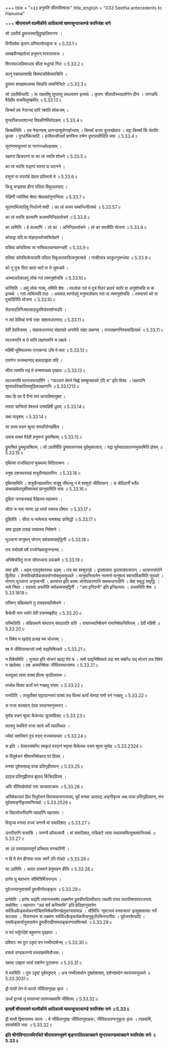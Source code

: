 +++
title = "०३३ हनुमति सीताविश्वासः"
title_english = "033 Seetha antecedents to Hanuma"

+++
**श्रीरामायणे वाल्मीकीये आदिकाव्ये श्रामत्सुन्दरकाण्डे त्रयस्त्रिंशः सर्गः**

सो ऽवतीर्य द्रुमात्तस्माद्विद्रुमप्रतिमाननः ।

विनीतवेषः कृपणः प्रणिपत्योपसृत्य च ॥ 5.33.1॥

तामब्रवीन्महातेजा हनूमान् मारुतात्मजः ।

शिरस्यञ्जलिमाधाय सीतां मधुरया गिरा ॥ 5.33.2॥

कानु पद्मपलाशाक्षि क्लिष्टकौशेयवासिनि ।

द्रुमस्य शाखामालम्ब्य तिष्ठसि त्वमनिन्दिते ॥ 5.33.3॥

सो ऽवतीर्येत्यादि । सः राक्षसीषु सुप्तासु लब्धावसर इत्यर्थः । कृपणः सीतादौस्थ्यदर्शनेन दीनः । जानन्नपि वैदेह्यैव वाचयितुमब्रवीत् ॥ 5.33.13॥

किमर्थं तव नेत्राभ्यां वारि स्रवति शोकजम् ।

पुण्डरीकपलाशाभ्यां विप्रकीर्णमिवोदकम् ॥ 5.33.4॥

किमर्थमिति । तव नेत्राभ्याम् आनन्दाश्रुयोगार्हाभ्याम् । किमर्थं कस्य कुलच्छेदाय । यद्वा किमर्थं किं चेतसि कृत्वा । पुण्डरीकेत्यादि । हन्तैतत्सौन्दर्यं प्रणयिना रामेण दृष्टमासीदिति भावः ॥ 5.33.4॥

सुराणामसुराणां वा नागगन्धर्वरक्षसाम् ।

यक्षाणां किन्नराणां वा का त्वं भवसि शोभने ॥ 5.33.5॥

का त्वं भवसि रुद्राणां मरुतां वा वरानने ।

वसूनां वा वरारोहे देवता प्रतिभासे मे ॥ 5.33.6॥

किन्नु चन्द्रमसा हीना पतिता विबुधालयात् ।

रोहिणी ज्योतिषां श्रेष्ठा श्रेष्ठसर्वगुणान्विता ॥ 5.33.7॥

सुराणामित्यादिषु निर्धारणे षष्ठी । का त्वं कस्य सम्बन्धिनीत्यर्थः ॥ 5.33.57॥

का त्वं भवसि कल्याणि कत्वमनिन्दितलोचने ॥ 5.33.8॥

का त्वमिति । हे कल्याणि । त्वं का । अनिन्दितलोचने । त्वं का भवसीति योजना ॥ 5.33.8॥

कोपाद्वा यदि वा मोहाद्भर्तारमसितेक्षणे ।

वसिष्ठं कोपयित्वा त्वं नासिकल्याण्यरुन्धती ॥ 5.33.9॥

वसिष्ठं कोपयित्वेत्यत्रापि पतिता विबुधालयादित्यनुषज्यते । नासीत्यत्र काकुरनुसन्धेया ॥ 5.33.9॥

को नु पुत्रः पिता भ्राता भर्ता वा ते सुमध्यमे ।

अस्माल्लोकादमुं लोकं गतं त्वमनुशोचसि ॥ 5.33.10॥

कोन्विति । अमुं लोकं गतम्, यमिति शेषः । परलोकं गतं यं पुत्रं पितरं भ्रातरं भर्तारं वा अनुशोचसि स क इत्यर्थः । गता त्वमित्यपि पाठः । अस्मात् स्वर्गादमुं मनुष्यलोकम् गता या त्वमनुशोचसि । तस्यास्ते को वा पुत्रादिरिति योजना ॥ 5.33.10॥

रोदनादतिनिःश्वासाद्भूतमिसंस्पर्शनादपि ।

न त्वां देवीमहं मन्ये राज्ञः संज्ञावधारणात् ॥ 5.33.11॥

देवीं देवस्त्रियम् । संज्ञावधारणात् संज्ञायते अनयेति संज्ञा लक्षणम् । राजलक्षणनिश्चयादित्यर्थः ॥ 5.33.11॥

व्यञ्जनानि च ते यानि लक्षणामनि च लक्षये ।

महिषी भूमिपालस्य राजकन्या ऽसि मे मता ॥ 5.33.12॥

रावणेन जनस्थानाद् बलादपहृता यदि ।

सीता त्वमसि भद्रं ते तन्ममाचक्ष्व पृच्छतः ॥ 5.33.13॥

व्यञ्जनामि स्तनजघनादीनि । “व्यञ्जनं तेमने चिह्ने श्मश्रुण्यवयवे ऽपि च” इति विश्वः । लक्षणानि शुभावर्तरेखादिसामुद्रिकलक्षणानि ॥ 5.33.1213॥

यथा हि तव वै दैन्यं रूपं चाप्यतिमानुषम् ।

तपसा चान्वितो वेषस्त्वं राममहिषी ध्रुवम् ॥ 5.33.14॥

यथा यादृशम् ॥ 5.33.14॥

सा तस्य वचनं श्रुत्वा रामकीर्तनहर्षिता ।

उवाच वाक्यं वैदेही हनुमन्तं द्रुमाश्रितम् ॥ 5.33.15॥

द्रुमाश्रितं द्रुममूलाश्रितम् । सो ऽवतीर्येति द्रुमावतरणस्य पूर्वमुक्तत्वात् । यद्वा पूर्वमग्रादवतरणमुक्तमिति ज्ञेयम् ॥ 5.33.15॥

पृथिव्यां राजसिहानां मुख्यस्य विदितात्मनः ।

स्नुषा दशरथस्याहं शत्रुसैन्यप्रतापिनः ॥ 5.33.16॥

पृथिव्यामिति । शत्रुसैन्यप्रतापिनः शत्रुषु जीवत्सु न मे श्वशुरो जीवितवान् । स चेदिदानीं वर्तेत कथमहमेतादृशीमवस्थां प्राप्नुयामिति भावः ॥ 5.33.16॥

दुहिता जनकस्याहं वैदेहस्य महात्मनः ।

सीता च नाम नाम्ना ऽहं भार्या रामस्य धीमतः ॥ 5.33.17॥

दुहितेति । सीता च नामेत्यत्र नामशब्दः प्रासिद्धौ ॥ 5.33.17॥

समा द्वादश तत्राहं राघवस्य निवेशने ।

भुञ्जाना मानुषान् भोगान् सर्वकामसमृद्धिनी ॥ 5.33.18॥

तत्र त्रयोदशे वर्षे राज्येनेक्ष्वाकुनन्दनम् ।

अभिषेचयितुं राजा सोपाध्यायः प्रचक्रमे ॥ 5.33.19॥

समा इति । अहम् एतादृशावस्था अहम् । तत्र मम श्वशुरगृहे । द्वादशसमाः द्वादशसंवत्सरान् । अत्यन्तसंयोगे द्वितीया । तेनाविच्छोन्नैकरूपभोगभोक्तृत्वमुच्यते । मानुषानित्यनेन नात्मनो मानुषत्वं स्वाभाविकमिति सूच्यते । भोगान् भुञ्जाना अनुभवन्ती । काम्यन्त इति कामाः भोगोपकरणानि स्रक्चन्दनादीनि । तेषां समृद्धं समृद्धिः । भावे निष्ठा । तदस्या अस्तीति सर्वकामसमृद्विनी । “अत इनिठनौ” इति इनिप्रत्ययः । अभवमिति शेषः ॥ 5.33.1819॥

तस्मिन् संभ्रियमाणे तु राघवस्याभिषेचने ।

कैकेयी नाम भर्तारं देवी वचनमब्रवीत् ॥ 5.33.20॥

तस्मिन्निति । संभ्रियमाणे संभारान् संपादयति सति । राघवस्याभिषेचने रामाभिषेकनिमित्तम् । देवी महिषी ॥ 5.33.20॥

न पिबेयं न खादेयं प्रत्यहं मम भोजनम् ।

एष मे जीवितस्यान्तो रामो यद्यभिषिच्यते ॥ 5.33.21॥

न पिबेयमिति । भुज्यत इति भोजनं खाद्यं पेयं च । रामो यद्यभिषिच्यते तदा मम संबन्धि यत् भोजनं तन्न पिबेयं न खादेयम् । एषः अयमभिषेकः जीवितस्यान्तश्च ॥ 5.33.21॥

यत्तदुक्तं त्वया वाक्यं प्रीत्या नृपतिसत्तम ।

तच्चेन्न वितथं कार्यं वनं गच्छतु राघवः ॥ 5.33.22॥

यत्तदिति । तत्पूर्वोक्तं यद्वरदानरूपं वाक्यं तन्न वितथं कार्यं चेत्तदा रामो वनं गच्छतु ॥ 5.33.22॥

स राजा सत्यवाग् देव्या वरदानमनुस्मरन् ।

मुमोह वचनं श्रुत्वा कैकेय्याः क्रूरमप्रियम् ॥ 5.33.23॥

ततस्तु स्थविरो राजा सत्ये धर्मे व्यवस्थितः ।

ज्येष्ठं यशस्विनं पुत्रं रुदन् राज्यमयाचत ॥ 5.33.24॥

स इति । देव्यास्संबन्धि स्वकृतं वरदानं स्मृत्वा कैकेय्याः वचनं श्रुत्वा मुमोह ॥ 5.33.2324॥

स पितुर्वचनं श्रीमानभिषेकात् परं प्रियम् ।

मनसा पूर्वमासाद्य वाचा प्रतिगृहीतवान् ॥ 5.33.25॥

दद्यान्न प्रतिगृह्णीयान्न ब्रूयात् किंचिदप्रियम् ।

अपि जीवितहेतोर्वा रामः सत्यपराक्रमः ॥ 5.33.26॥

अभिषेकात्परं प्रियं पितुर्वचनं विवासयाचनारूपम्, पूर्वं मनसा आसाद्य अङ्गीकृत्य अथ वाचा प्रतिगृहीतवान्, मनः पूर्वकमङ्गीकृतवानित्यर्थः ॥ 5.33.2526॥

स विहायोत्तरीयाणि महार्हाणि महायशाः ।

विसृज्य मनसा राज्यं जनन्यै मां समादिशत् ॥ 5.33.27॥

उत्तरीयाणि वासांसि । जनन्यै कौसल्यायै । मां समादिशत्, तन्निकटे त्वया स्थातव्यमित्युक्तवानित्यर्थः ॥ 5.33.27॥

सा ऽहं तस्याग्रतस्तूर्णं प्रस्थिता वनचारिणी ।

न हि मे तेन हीनाया वासः स्वर्गे ऽपि रोचते ॥ 5.33.28॥

सा ऽहमिति । अग्रतः प्रस्थाने हेतुमाहन हीति ॥ 5.33.28॥

प्रागेव तु महाभागः सौमित्रिर्मित्रनन्दनः ।

पूर्वजस्यानुयात्रार्थे द्रुमचीररैलङ्कृतः ॥ 5.33.29॥

प्रागेवेति । प्रागेव यद्यपि रामानन्तरमेव लक्ष्मणेन द्रुमचीरादिस्वीकारः तथापि तस्य त्वरातिशयव्यञ्जनाय तथोक्तिः । महाभागः “अहं सर्वं करिष्यामि” इति प्रतिज्ञानुसारेण सर्वविधकैङ्कर्यकरणोचिताभिषेकविघ्नहेतुभाग्यसम्पन्नः । सौमित्रिः ‘सृष्टस्त्वं वनवासाय’ इत्युक्तवत्याः गर्भे सञ्जातः । मित्रनन्दनः स लक्ष्मणः सर्वविधकैङ्कर्यकर्तेत्यनुकूलैरभिनन्दनीयः । पूर्वजस्येत्यादि । रामकैङ्कर्यानुरूपत्वेन द्रुमचीरादीनामलङ्करणत्वमित्यर्थः ॥ 5.33.29॥

त वयं भर्तुरादेशं बहुमान्य दृढव्रताः ।

प्रविष्टाः स्म पुरा ऽदृष्टं वन गम्भीरदर्शनम् ॥ 5.33.30॥

वसतो दण्डकारण्ये तस्याहममितौजसः ।

रक्षसा ऽपहृता भार्या रावणेन दुरात्मना ॥ 5.33.31॥

ते वयमिति । पुरा ऽदृष्टं पूर्वमदृष्टम् । अत्र गम्भीरशब्देन दुष्प्रवेशत्वम्, दर्शनशब्देन स्वरूपमप्युच्यते ॥ 5.33.3031॥

द्वौ मासौ तेन मे कालो जीवितानुग्रहः कृतः ।

ऊर्ध्वं द्वाभ्यां तु मासाभ्यां ततस्त्यक्ष्यामि जीवितम् ॥ 5.33.32॥

**इत्यार्षे श्रीरामायणे वाल्मीकीये आदिकाव्ये श्रामत्सुन्दरकाण्डे त्रयस्त्रिंशः सर्गः ॥ 5.33॥**

द्वौ मासौ द्विमासरूपः कालः । मे जीवितानुग्रहः जीवितानुग्राहकः, जीवितधारणानुकूलः कृतः । त्यक्ष्यामि, स्वयमेवेति भावः ॥ 5.33.32॥

**इति श्रीगोविन्दराजविरचिते श्रीरामायणभूषणे श्रृङ्गारतिलकाख्याने सुन्दरकाण्डव्याख्याने त्रयस्त्रिंशः सर्गः ॥ 5.33॥**
